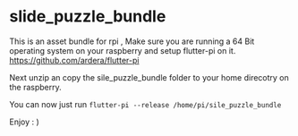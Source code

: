 # slide_puzzle_bundle
This is an asset bundle for rpi , Make sure you are running a 64 Bit operating system on your raspberry and setup flutter-pi on it. 
https://github.com/ardera/flutter-pi

Next unzip an copy the sile_puzzle_bundle folder to your home direcotry on the raspberry.

You can now just run `flutter-pi --release /home/pi/sile_puzzle_bundle`

Enjoy : )
